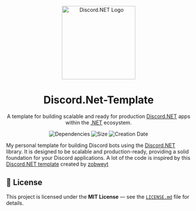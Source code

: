 <p align="center">
  <a href="https://github.com/discord-net/Discord.Net">
    <img width="200" src="https://docs.discordnet.dev/marketing/logo/SVG/Logomark%20Purple.svg" alt="Discord.NET Logo" />
  </a>
</p>

<h1 align="center">
  Discord.Net-Template
</h1>

<p align="center">
  A template for building scalable and ready for production <a href="https://docs.discordnet.dev">Discord.NET</a> apps within the <a href="dotnet.microsoft.com">.NET</a> ecosystem.
</p>

<p align="center">
  <img src="https://img.shields.io/librariesio/github/SolarBAM404/Discord.Net-Template" alt="Dependencies" />
  <img src="https://img.shields.io/github/repo-size/SolarBAM404/Discord.Net-Template" alt="Size" />
  <img src="https://img.shields.io/github/created-at/SolarBAM404/Discord.Net-Template" alt="Creation Date" />
</p>

My personal template for building Discord bots using the [Discord.NET](https://docs.discordnet.dev) library. It is designed to be scalable and production-ready, providing a solid foundation for your Discord applications.
A lot of the code is inspired by this [Discord.NET template](https://github.com/zobweyt/Discord.Net.Template) created by [zobweyt](https://github.com/zobweyt)

## 📜 License

This project is licensed under the **MIT License** — see the [`LICENSE.md`](LICENSE.md) file for details.
